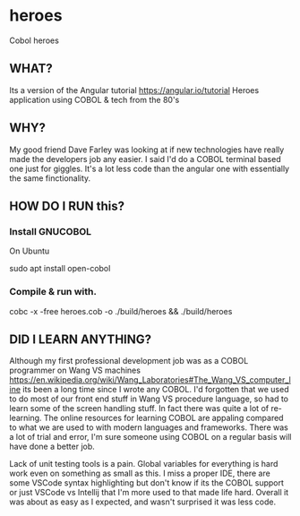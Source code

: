 # heroes
Cobol heroes 

## WHAT?

Its a version of the Angular tutorial https://angular.io/tutorial Heroes application using COBOL & tech from the 80's

## WHY?

My good friend Dave Farley was looking at if new technologies have really made the developers job any easier.
I said I'd do a COBOL terminal based one just for giggles.
It's a lot less code than the angular one with essentially the same finctionality.

## HOW DO I RUN this?

### Install GNUCOBOL  

On Ubuntu

sudo apt install open-cobol

### Compile & run with.

cobc -x -free heroes.cob -o ./build/heroes && ./build/heroes

## DID I LEARN ANYTHING?

Although my first professional development job was as a COBOL programmer on Wang VS machines https://en.wikipedia.org/wiki/Wang_Laboratories#The_Wang_VS_computer_line its been a long time since I wrote any COBOL.
I'd forgotten that we used to do most of our front end stuff in Wang VS procedure language, so had to learn some of the screen handling stuff.
In fact there was quite a lot of re-learning.
The online resources for learning COBOL are appaling compared to what we are used to with modern languages and frameworks. There was a lot of trial and error, I'm sure someone using COBOL on a regular basis will have done a better job.

Lack of unit testing tools is a pain.
Global variables for everything is hard work even on something as small as this. 
I miss a proper IDE, there are some VSCode syntax highlighting but don't know if its the COBOL support or just VSCode vs Intellij that I'm more used to that made life hard.
Overall it was about as easy as I expected, and wasn't surprised it was less code.
